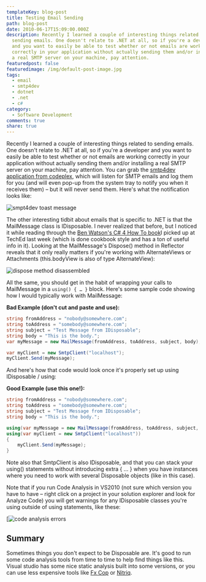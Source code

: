 ```yaml
---
templateKey: blog-post
title: Testing Email Sending
path: blog-post
date: 2010-06-17T15:09:00.000Z
description: Recently I learned a couple of interesting things related to
  sending emails. One doesn't relate to .NET at all, so if you're a developer
  and you want to easily be able to test whether or not emails are working
  correctly in your application without actually sending them and/or installing
  a real SMTP server on your machine, pay attention.
featuredpost: false
featuredimage: /img/default-post-image.jpg
tags:
  - email
  - smtp4dev
  - dotnet
  - .net
  - c#
category:
  - Software Development
comments: true
share: true
---
```

Recently I learned a couple of interesting things related to sending emails. One doesn't relate to .NET at all, so if you're a developer and you want to easily be able to test whether or not emails are working correctly in your application without actually sending them and/or installing a real SMTP server on your machine, pay attention. You can grab the [smtp4dev application from codeplex](http://smtp4dev.codeplex.com/), which will listen for SMTP emails and log them for you (and will even pop-up from the system tray to notify you when it receives them) – but it will never send them. Here's what the notification looks like:

![smpt4dev toast message](/img/smtp4dev-message-received.png)

The other interesting tidbit about emails that is specific to .NET is that the MailMessage class is IDisposable. I never realized that before, but I noticed it while reading through the [Ben Watson's C# 4 How To book](http://www.amazon.com/gp/product/0672330636?ie=UTF8&tag=aspalliancecom&linkCode=as2&camp=1789&creative=390957&creativeASIN=0672330636 "C# 4 How To")I picked up at TechEd last week (which is done cookbook style and has a ton of useful info in it). Looking at the MailMessage's Dispose() method in Reflector reveals that it only really matters if you're working with AlternateViews or Attachments (this.bodyView is also of type AlternateView):

![dispose method disassembled](/img/dispose-method-disassembled.png)

All the same, you should get in the habit of wrapping your calls to MailMessage in a `using() { … }` block. Here's some sample code showing how I would typically work with MailMessage:

**Bad Example (don't cut and paste and use):**

```csharp
string fromAddress = "nobody@somewhere.com";
string toAddress = "somebody@somewhere.com";
string subject = "Test Message from IDisposable";
string body = "This is the body.";
var myMessage = new MailMessage(fromAddress, toAddress, subject, body);

var myClient = new SmtpClient("localhost");
myClient.Send(myMessage);
```

And here's how that code would look once it's properly set up using IDisposable / using:

**Good Example (use this one!):**

```csharp
string fromAddress = "nobody@somewhere.com";
string toAddress = "somebody@somewhere.com";
string subject = "Test Message from IDisposable";
string body = "This is the body.";

using(var myMessage = new MailMessage(fromAddress, toAddress, subject, body))
using(var myClient = new SmtpClient("localhost"))
{
    myClient.Send(myMessage);
}
```

Note also that SmtpClient is also IDisposable, and that you can stack your using() statements without introducing extra { … } when you have instances where you need to work with several Disposable objects (like in this case).

Note that if you run Code Analysis in VS2010 (not sure which version you have to have – right click on a project in your solution explorer and look for Analyze Code) you will get warnings for any IDisposable classes you're using outside of using statements, like these:

[![code analysis errors](/img/code-analysis-2010.png)

## Summary

Sometimes things you don't expect to be Disposable are. It's good to run some code analysis tools from time to time to help find things like this. Visual studio has some nice static analysis built into some versions, or you can use less expensive tools like [Fx Cop](http://msdn.microsoft.com/en-us/library/bb429476%28VS.80%29.aspx) or [Nitriq](http://nitriq.com/).

